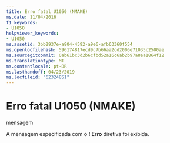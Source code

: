 ```yaml
---
title: Erro fatal U1050 (NMAKE)
ms.date: 11/04/2016
f1_keywords:
- U1050
helpviewer_keywords:
- U1050
ms.assetid: 3bb2937e-a804-4592-a9e6-afb63360f554
ms.openlocfilehash: 596174817ecd9c7b66aa2cd2006e71035c2500ae
ms.sourcegitcommit: 0ab61bc3d2b6cfbd52a16c6ab2b97a8ea1864f12
ms.translationtype: MT
ms.contentlocale: pt-BR
ms.lasthandoff: 04/23/2019
ms.locfileid: "62324851"
---
```

# <a name="nmake-fatal-error-u1050"></a>Erro fatal U1050 (NMAKE)

mensagem

A mensagem especificada com o **! Erro** diretiva foi exibida.